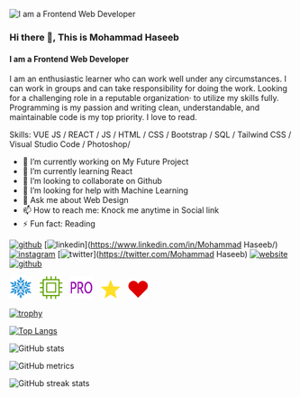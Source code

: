 ![I am a Frontend Web Developer](https://pbs.twimg.com/profile_banners/1697897333810487296/1693645915/1080x360)

### Hi there 👋, This is Mohammad Haseeb
#### I am a Frontend Web Developer


I am an enthusiastic learner who can work well under any circumstances. I can work in groups and can take responsibility for doing the work. Looking for a challenging role in a reputable organization· to utilize my skills fully. Programming is my passion and writing clean, understandable, and maintainable code is my top priority. I love to read.

Skills: VUE JS / REACT / JS / HTML / CSS / Bootstrap / SQL / Tailwind CSS / Visual Studio Code / Photoshop/ 

- 🔭 I’m currently working on My Future Project 
- 🌱 I’m currently learning React 
- 👯 I’m looking to collaborate on Github 
- 🤔 I’m looking for help with Machine Learning 
- 💬 Ask me about Web Design 
- 📫 How to reach me: Knock me anytime in Social link 
- ⚡ Fun fact: Reading  


[<img src='https://cdn.jsdelivr.net/npm/simple-icons@3.0.1/icons/github.svg' alt='github' height='40'>](https://github.com/Mohammad-Hasee)  [<img src='https://cdn.jsdelivr.net/npm/simple-icons@3.0.1/icons/linkedin.svg' alt='linkedin' height='40'>](https://www.linkedin.com/in/Mohammad Haseeb/)  [<img src='https://cdn.jsdelivr.net/npm/simple-icons@3.0.1/icons/instagram.svg' alt='instagram' height='40'>](https://www.instagram.com/10haseeb_rahman/)  [<img src='https://cdn.jsdelivr.net/npm/simple-icons@3.0.1/icons/twitter.svg' alt='twitter' height='40'>](https://twitter.com/Mohammad Haseeb)  [<img src='https://cdn.jsdelivr.net/npm/simple-icons@3.0.1/icons/icloud.svg' alt='website' height='40'>](https://mohammad-hasee.github.io/my-protfolio/)  [<img src='https://cdn.jsdelivr.net/npm/simple-icons@3.0.1/icons/github.svg' alt='github' height='40'>](https://github.com/Mohammad-Hasee)  

<a href='https://archiveprogram.github.com/'><img src='https://raw.githubusercontent.com/acervenky/animated-github-badges/master/assets/acbadge.gif' width='40' height='40'></a> <a href='https://docs.github.com/en/developers'><img src='https://raw.githubusercontent.com/acervenky/animated-github-badges/master/assets/devbadge.gif' width='40' height='40'></a> <a href='https://github.com/pricing'><img src='https://raw.githubusercontent.com/acervenky/animated-github-badges/master/assets/pro.gif' width='40' height='40'></a> <a href='https://stars.github.com/'><img src='https://raw.githubusercontent.com/acervenky/animated-github-badges/master/assets/starbadge.gif' width='35' height='35'></a> <a href='https://docs.github.com/en/github/supporting-the-open-source-community-with-github-sponsors'><img src='https://raw.githubusercontent.com/acervenky/animated-github-badges/master/assets/sponsorbadge.gif' width='35' height='35'></a> 

[![trophy](https://github-profile-trophy.vercel.app/?username=Mohammad-Hasee)](https://github.com/ryo-ma/github-profile-trophy)

[![Top Langs](https://github-readme-stats.vercel.app/api/top-langs/?username=Mohammad-Hasee)](https://github.com/anuraghazra/github-readme-stats)

![GitHub stats](https://github-readme-stats.vercel.app/api?username=Mohammad-Hasee&show_icons=true)  

![GitHub metrics](https://metrics.lecoq.io/Mohammad-Hasee)  

![GitHub streak stats](https://streak-stats.demolab.com/?user=Mohammad-Hasee) 



